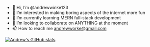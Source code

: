 - 👋 Hi, I’m @andrewwinke123
- 👀 I’m interested in making boring aspects of the internet more fun
- 🌱 I’m currently learning MERN full-stack development
- 💞️ I’m looking to collaborate on ANYTHING at the moment
- 📫 How to reach me andrewworke@gmail.com

[![Andrew's GitHub stats](https://github-readme-stats.vercel.app/api?username=andrewwinke123)](https://github.com/anuraghazra&hide=stars)



<!---
andrewwinke123/andrewwinke123 is a ✨ special ✨ repository because its `README.md` (this file) appears on your GitHub profile.
You can click the Preview link to take a look at your changes.
--->
